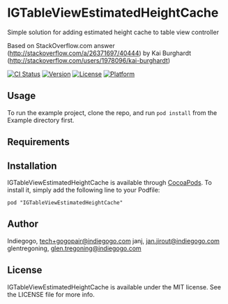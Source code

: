 # IGTableViewEstimatedHeightCache

Simple solution for adding estimated height cache to table view controller

Based on StackOverflow.com answer (http://stackoverflow.com/a/26371697/40444) by Kai Burghardt (http://stackoverflow.com/users/1978096/kai-burghardt)

[![CI Status](http://img.shields.io/travis/janj/IGTableViewEstimatedHeightCache.svg?style=flat)](https://travis-ci.org/janj/IGTableViewEstimatedHeightCache)
[![Version](https://img.shields.io/cocoapods/v/IGTableViewEstimatedHeightCache.svg?style=flat)](http://cocoadocs.org/docsets/IGTableViewEstimatedHeightCache)
[![License](https://img.shields.io/cocoapods/l/IGTableViewEstimatedHeightCache.svg?style=flat)](http://cocoadocs.org/docsets/IGTableViewEstimatedHeightCache)
[![Platform](https://img.shields.io/cocoapods/p/IGTableViewEstimatedHeightCache.svg?style=flat)](http://cocoadocs.org/docsets/IGTableViewEstimatedHeightCache)

## Usage

To run the example project, clone the repo, and run `pod install` from the Example directory first.

## Requirements

## Installation

IGTableViewEstimatedHeightCache is available through [CocoaPods](http://cocoapods.org). To install
it, simply add the following line to your Podfile:

    pod "IGTableViewEstimatedHeightCache"

## Author
Indiegogo, tech+gogopair@indiegogo.com
janj, jan.jirout@indiegogo.com
glentregoning, glen.tregoning@indiegogo.com

## License

IGTableViewEstimatedHeightCache is available under the MIT license. See the LICENSE file for more info.

